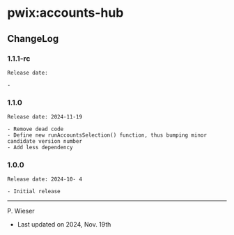 # pwix:accounts-hub

## ChangeLog

### 1.1.1-rc

    Release date: 

    - 

### 1.1.0

    Release date: 2024-11-19

    - Remove dead code
    - Define new runAccountsSelection() function, thus bumping minor candidate version number
    - Add less dependency

### 1.0.0

    Release date: 2024-10- 4

    - Initial release

---
P. Wieser
- Last updated on 2024, Nov. 19th
